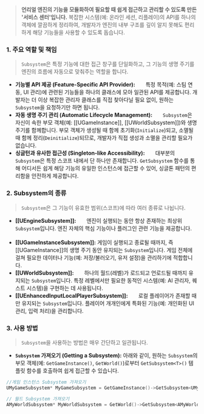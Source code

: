 > **언리얼 엔진의 기능을 모듈화하여 필요할 때 쉽게 접근하고 관리할 수 있도록 만든 '서비스 센터'입니다.** 복잡한 시스템(예: 온라인 세션, 리플레이)의 API를 하나의 객체에 깔끔하게 정리하여, 개발자가 엔진의 내부 구조를 깊이 알지 못해도 편리하게 해당 기능들을 사용할 수 있도록 돕습니다.

### **1. 주요 역할 및 책임**
> `Subsystem`은 특정 기능에 대한 접근 창구를 단일화하고, 그 기능의 생명 주기를 엔진의 흐름에 자동으로 맞춰주는 역할을 합니다.
* **기능별 API 제공 (Feature-Specific API Provider):**
      특정 목적(예: 스팀 연동, UI 관리)에 관련된 기능들을 하나의 클래스에 모아 일관된 API를 제공합니다. 개발자는 더 이상 복잡한 관리자 클래스를 직접 찾아다닐 필요 없이, 원하는 `Subsystem`을 요청하기만 하면 됩니다.
* **자동 생명 주기 관리 (Automatic Lifecycle Management):**
      `Subsystem`은 자신이 속한 부모 객체(예: [[UGameInstance]], [[UWorldSubsystem]])와 생명 주기를 함께합니다. 부모 객체가 생성될 때 함께 초기화(`Initialize`)되고, 소멸될 때 함께 정리(`Deinitialize`)되므로, 개발자가 직접 생성과 소멸을 관리할 필요가 없습니다.
* **싱글턴과 유사한 접근성 (Singleton-like Accessibility):**
      대부분의 `Subsystem`은 특정 스코프 내에서 단 하나만 존재합니다. `GetSubsystem` 함수를 통해 어디서든 쉽게 해당 기능의 유일한 인스턴스에 접근할 수 있어, 싱글톤 패턴의 편리함을 안전하게 제공합니다.

### **2. Subsystem의 종류**
> `Subsystem`은 그 기능이 유효한 범위(스코프)에 따라 여러 종류로 나뉩니다.
* **[[UEngineSubsystem]]:**
      엔진이 실행되는 동안 항상 존재하는 최상위 `Subsystem`입니다. 엔진 자체의 핵심 기능이나 플러그인 관련 기능을 제공합니다.     
* **[[UGameInstanceSubsystem]]:**
	게임이 실행되고 종료될 때까지, 즉 [[UGameInstance]]의 생명 주기 동안 유지되는 `Subsystem`입니다. 게임 전체에 걸쳐 필요한 데이터나 기능(예: 저장/불러오기, 유저 설정)을 관리하기에 적합합니다.
* **[[UWorldSubsystem]]:**
      하나의 월드(레벨)가 로드되고 언로드될 때까지 유지되는 `Subsystem`입니다. 특정 레벨에서만 필요한 동적인 시스템(예: AI 관리자, 퀘스트 시스템)을 구현하는 데 사용됩니다.
* **[[UEnhancedInputLocalPlayerSubsystem]]:**
      로컬 플레이어가 존재할 때만 유지되는 `Subsystem`입니다. 플레이어 개개인에게 특화된 기능(예: 개인화된 UI 관리, 입력 처리)을 관리합니다.

### **3. 사용 방법**
> `Subsystem`을 사용하는 방법은 매우 간단하고 일관됩니다.
* **`Subsystem` 가져오기 (Getting a Subsystem):**
	아래와 같이, 원하는 `Subsystem`의 부모 객체(예: `GetGameInstance()`, `GetWorld()`)로부터 `GetSubsystem<T>()` 템플릿 함수를 호출하여 쉽게 접근할 수 있습니다.
```cpp
//게임 인스턴스 Subsystem 가져오기
UMyGameSubsystem* MyGameSubsystem = GetGameInstance()->GetSubsystem<UMyGameSubsystem>();

// 월드 Subsystem 가져오기
AMyWorldSubsystem* MyWorldSubsystem = GetWorld()->GetSubsystem<AMyWorldSubsystem>();
```